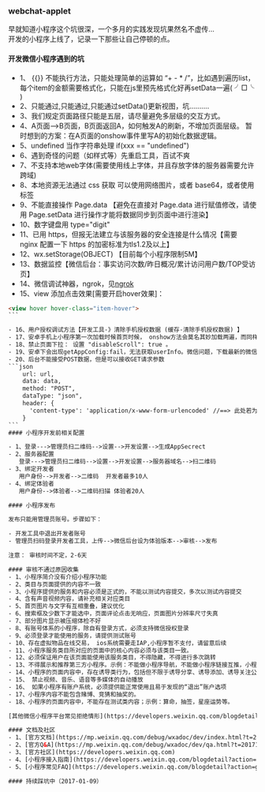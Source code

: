 ### webchat-applet

早就知道小程序这个坑很深，一个多月的实践发现坑果然名不虚传...    
开发的小程序上线了，记录一下那些让自己停顿的点。

#### 开发微信小程序遇到的坑

- 1、 {{}} 不能执行方法，只能处理简单的运算如 “+ - * /”，比如遇到遍历list，每个item的金额需要格式化，只能在js里预先格式化好再setData一遍( ╯□╰ )
- 2、只能通过,只能通过,只能通过setData()更新视图，坑..........
- 3、我们规定页面路径只能是五层，请尽量避免多层级的交互方式。
- 4、A页面-->B页面，B页面返回A，如何触发A的刷新，不增加页面层级。
     暂时想到的方案：在A页面的onshow事件里写A的初始化数据逻辑。
- 5、undefined 当作字符串处理  if(xxx == "undefined")
- 6、遇到奇怪的问题（如样式等）先重启工具，百试不爽
- 7、不支持本地web字体(需要使用线上字体，并且存放字体的服务器需要允许跨域)
- 8、本地资源无法通过 css 获取 可以使用网络图片，或者 base64，或者使用<image/>标签
- 9、不能直接操作 Page.data 【避免在直接对 Page.data 进行赋值修改，请使用 Page.setData 进行操作才能将数据同步到页面中进行渲染】
- 10、数字键盘用 type="digit"
- 11、已用 https，但报无法建立与该服务器的安全连接是什么情况【需要 nginx 配置一下 https 的加密标准为tls1.2及以上】
- 12、wx.setStorage(OBJECT) 【目前每个小程序限制5M】
- 13、数据监控【微信后台：事实访问次数/昨日概况/累计访问用户数/TOP受访页】
- 14、微信调试神器，ngrok，见[ngrok](https://www.twindy.org/nginx-ngrock-net-through/)
- 15、view 添加点击效果[需要开启hover效果]： 
````html
<view hover hover-class="item-hover"> 
```

- 16、用户授权调试方法【开发工具-》清除手机授权数据 (缓存-清除手机授权数据) 】
- 17、安卓手机上小程序第一次加载时候首页时候， onshow方法会莫名其妙加载两遍，而同样在iphone下却不会，由于需要在onshow里面触发获取用户信息，所以系统加载两次onshow会导致后台报错。。。
- 18、禁止页面下拉： 设置 "disableScroll": true 。
- 19、安卓下会出现getAppConfig:fail，无法获取userInfo。微信问题，下载最新的微信安装包
- 20、后台不能接受POST数据，但是可以接收GET请求参数
```json
    url: url,
    data: data,
    method: "POST",
    dataType: "json",
    header: {
      'content-type': 'application/x-www-form-urlencoded' //==> 此处若为application/json则服务端无法获取POST的参数
    }
```
#### 小程序开发前相关配置

- 1、登录--->管理员扫二维码-->设置-->开发设置-->生成AppSecrect
- 2、服务器配置
   登录--->管理员扫二维码-->设置-->开发设置-->服务器域名-->扫二维码
- 3、绑定开发者
   用户身份-->开发者-->二维码  开发者最多10人
- 4、绑定体验者
   用户身份-->体验者-->二维码扫描 体验者20人

#### 小程序发布

发布只能用管理员账号。步骤如下：

- 开发工具中退出开发者账号
- 管理员扫码登录开发者工具，上传-->微信后台设为体验版本-->审核-->发布

注意： 审核时间不定，2-6天

#### 审核不通过原因收集
- 1、小程序简介没有介绍小程序功能
- 2、类目与页面提供的内容不一致
- 3、小程序提供的服务和内容必须是正式的，不能以测试内容提交，多次以测试内容提交
- 4、含有声音视频内容，请补充相关对应类目
- 5、首页图片与文字有互相重叠，建议优化
- 6、搜索框及少数下才能选中，页面评论点击无响应，页面图片分辨率尺寸失真
- 7、部分图片显示被压缩体检不好
- 8、有账号体系的小程序，除自有登录方式，必须支持微信授权登录
- 9、必须登录才能使用的服务，请提供测试账号
- 10、存在虚拟物品在线交易， ios系统需要走IAP,小程序暂不支付，请留意后续
- 11、小程序服务类目所对应的页面中的核心内容必须与该类目一致。
- 12、必须保证用户在该页面能使用该服务类目，不得隐藏，不得进行多次跳转
- 13、不得展示和推荐第三方小程序。示例：不能做小程序导航，不能做小程序链接互推，小程序排行榜等
- 14、小程序的页面内容中，存在诱导类行为，包括但不限于诱导分享、诱导添加、诱导关注公众号、诱导下载等，要求用户分享、添加、关注或下载后才可操作的程序，含有明示或暗示用户分享的文案、图片、按钮、浮层、弹窗等的小程序，通过利益诱惑诱导用户分享、传播的小程序，用夸张言语来胁迫、引诱用户分享的小程序，强制或诱导用户添加小程序的，都将会被拒绝；
- 15、 禁止视频、音乐、语音等多媒体的自动播放
- 16、 如果小程序有账户系统，必须提供能正常使用且易于发现的“退出”账户选项
- 17、小程序内容不能包含赌博、竞猜和抽奖的。
- 18、小程序的页面内容中，不能存在测试类内容；示例：算命，抽签，星座运势等。

[其他微信小程序平台常见拒绝情形](https://developers.weixin.qq.com/blogdetail?action=get_post_info&lang=zh_CN&token=1592986236&docid=c53fb90c11590a1b86c109b4006fae27)

#### 文档及社区
- 1、[官方文档](https://mp.weixin.qq.com/debug/wxadoc/dev/index.html?t=201715)
- 2、[官方Q&A](https://mp.weixin.qq.com/debug/wxadoc/dev/qa.html?t=201715)
- 3、[官方社区](https://developers.weixin.qq.com)
- 4、[小程序接入指南](https://developers.weixin.qq.com/blogdetail?action=get_post_info&lang=zh_CN&token=1592986236&docid=bb39a3dfd5f9c7070f9e2ec3c0f7f68a)
- 5、[小程序常见FAQ](https://developers.weixin.qq.com/blogdetail?action=get_post_info&lang=zh_CN&token=1592986236&docid=2fcdb7794d48c59f7624f53e94d0ae22)

#### 持续踩坑中（2017-01-09）
